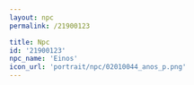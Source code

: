 ```yaml
---
layout: npc
permalink: /21900123

title: Npc
id: '21900123'
npc_name: 'Einos'
icon_url: 'portrait/npc/02010044_anos_p.png'
---
```


